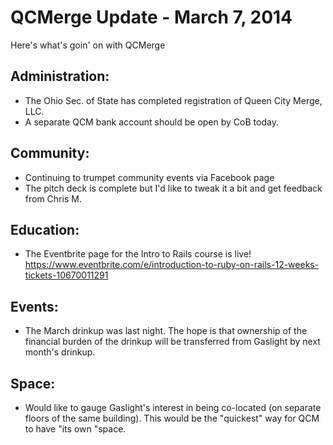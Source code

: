 QCMerge Update - March 7, 2014
===

Here's what's goin' on with QCMerge

Administration:
---
* The Ohio Sec. of State has completed registration of Queen City Merge, LLC.
* A separate QCM bank account should be open by CoB today.

Community:
---
* Continuing to trumpet community events via Facebook page
* The pitch deck is complete but I'd like to tweak it a bit and get feedback from Chris M.

Education:
---
* The Eventbrite page for the Intro to Rails course is live! https://www.eventbrite.com/e/introduction-to-ruby-on-rails-12-weeks-tickets-10670011291

Events:
---
* The March drinkup was last night. The hope is that ownership of the financial burden of the drinkup will be transferred from Gaslight by next month's drinkup.

Space:
---
* Would like to gauge Gaslight's interest in being co-located (on separate floors of the same building). This would be the "quickest" way for QCM to have "its own "space.